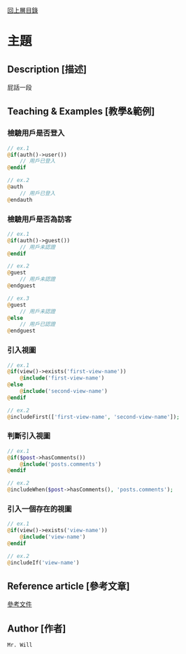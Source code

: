 [回上層目錄](../README.md)

# 主題

## **Description [描述]**
屁話一段

## **Teaching & Examples [教學&範例]**
### 檢驗用戶是否登入
```php
// ex.1
@if(auth()->user())
    // 用戶已登入
@endif

// ex.2
@auth
    // 用戶已登入
@endauth
```

### 檢驗用戶是否為訪客
```php
// ex.1
@if(auth()->guest())
    // 用戶未認證
@endif

// ex.2
@guest
    // 用戶未認證
@endguest

// ex.3
@guest
    // 用戶未認證
@else
    // 用戶已認證
@endguest
```

### 引入視圖
```php
// ex.1
@if(view()->exists('first-view-name'))
    @include('first-view-name')
@else
    @include('second-view-name')
@endif

// ex.2
@includeFirst(['first-view-name', 'second-view-name']);
```

### 判斷引入視圖
```php
// ex.1
@if($post->hasComments())
    @include('posts.comments')
@endif

// ex.2
@includeWhen($post->hasComments(), 'posts.comments');
```

### 引入一個存在的視圖
```php
// ex.1
@if(view()->exists('view-name'))
    @include('view-name')
@endif

// ex.2
@includeIf('view-name')
```


## **Reference article [參考文章]**
[參考文件](網址)

## **Author [作者]**
`Mr. Will`
